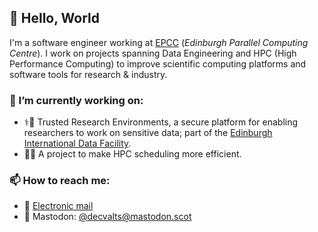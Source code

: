 ## 👋 Hello, World 

I'm a software engineer working at [EPCC](https://epcc.ed.ac.uk) (_Edinburgh Parallel Computing Centre_). I work on projects spanning Data Engineering and HPC (High Performance Computing) to improve scientific computing platforms and software tools for research & industry.

### 🔭 I’m currently working on:
  - ⚕️🏥 Trusted Research Environments, a secure platform for enabling researchers to work on sensitive data; part of the [Edinburgh International Data Facility](https://ddi.ac.uk/about-us/eidf/).
  - 🔌🌳 A project to make HPC scheduling more efficient.

### 📫 How to reach me:
  - 📮 [Electronic mail](mailto:dvalts@gmail.com)
  - 🦣 Mastodon: [@decvalts@mastodon.scot](https://mastodon.scot/@decvalts)

